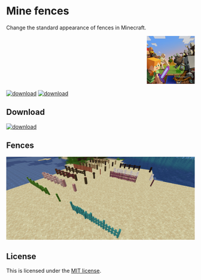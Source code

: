 # Mine fences

Change the standard appearance of fences in Minecraft. <p align="right">
  <img
    src="https://github.com/andrejsharapov/mine-fences/blob/main/pack.png?raw=true"
    alt="mine-fences"
    width="128">
</p>

[![download][wiki-badge]][wiki-link]
[![download][pm-badge]][pm-link]

## Download

[![download][download-badge]][download-link]

## Fences

[![mine-fences][preview-image]][repo]

## License

This is licensed under the [MIT license](https://github.com/andrejsharapov/mine-fences/blob/main/LICENSE).

[download-link]: https://github.com/andrejsharapov/mine-fences/raw/main/mine-fences.zip
[download-badge]: https://img.shields.io/badge/DOWNLOAD_PACK-.zip-41b883

[wiki-link]: https://minecraft.fandom.com/wiki/Fence
[wiki-badge]: https://img.shields.io/badge/minecraft-wiki-a0c9fe

[repo]: https://github.com/andrejsharapov/mine-fences/tree/main
[preview-image]: https://github.com/andrejsharapov/mine-fences/blob/main/preview.png?raw=true

[pm-link]: https://www.planetminecraft.com/texture-pack/mine-fences/
[pm-badge]: https://img.shields.io/badge/planetminecraft-give_a_diamond-FCEE4B
